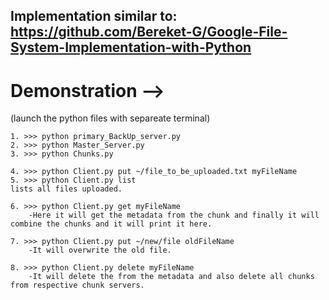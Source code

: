  ## Implementation similar to: https://github.com/Bereket-G/Google-File-System-Implementation-with-Python

# Demonstration  -->
	
(launch the python files with separeate terminal)

	1. >>> python primary_BackUp_server.py
	2. >>> python Master_Server.py
	3. >>> python Chunks.py

	4. >>> python Client.py put ~/file_to_be_uploaded.txt myFileName 
	5. >>> python Client.py list
	lists all files uploaded.

	6. >>> python Client.py get myFileName
		-Here it will get the metadata from the chunk and finally it will combine the chunks and it will print it here.

	7. >>> python Client.py put ~/new/file oldFileName
		-It will overwrite the old file.

	8. >>> python Client.py delete myFileName
		-It will delete the from the metadata and also delete all chunks from respective chunk servers.